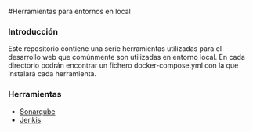 #Herramientas para entornos en local

### Introducción
Este repositorio contiene una serie herramientas utilizadas para el desarrollo web que comúnmente son utilizadas en entorno local. 
En cada directorio podrán encontrar un fichero docker-compose.yml con la que instalará cada herramienta.

### Herramientas

* [Sonarqube](,/sonarqube)
* [Jenkis](./jenkins)